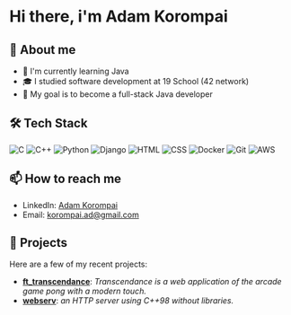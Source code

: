 # Hi there, i'm Adam Korompai

## 👤 About me

- 🌱 I'm currently learning Java
- 🎓 I studied software development at 19 School (42 network)
- 🎯 My goal is to become a full-stack Java developer

## 🛠️ Tech Stack
![C](https://img.shields.io/badge/C-00599C?style=for-the-badge&logo=c&logoColor=white)
![C++](https://img.shields.io/badge/C%2B%2B-00599C?style=for-the-badge&logo=c%2B%2B&logoColor=white)
![Python](https://img.shields.io/badge/Python-3776AB?style=for-the-badge&logo=python&logoColor=white)
![Django](https://img.shields.io/badge/Django-092E20?style=for-the-badge&logo=django&logoColor=white)
![HTML](https://img.shields.io/badge/HTML-E34F26?style=for-the-badge&logo=html5&logoColor=white)
![CSS](https://img.shields.io/badge/CSS-1572B6?style=for-the-badge&logo=css3&logoColor=white)
![Docker](https://img.shields.io/badge/Docker-2496ED?style=for-the-badge&logo=docker&logoColor=white)
![Git](https://img.shields.io/badge/Git-F05032?style=for-the-badge&logo=git&logoColor=white)
![AWS](https://img.shields.io/badge/AWS-232F3E?style=for-the-badge&logo=amazon-aws&logoColor=white)

## 📫 How to reach me

- LinkedIn: [Adam Korompai](https://linkedin.com/in/adamkorompai)
- Email: [korompai.ad@gmail.com](mailto:korompai.ad@gmail.com)

## 🌟 Projects

Here are a few of my recent projects:
- **[ft_transcendance](https://github.com/yourusername/ft_transcendance)**: *Transcendance is a web application of the arcade game pong with a modern touch.*
- **[webserv](https://github.com/rurangiza/adars)**: *an HTTP server using C++98 without libraries.*
